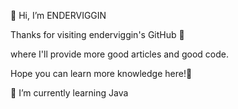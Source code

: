 👋 Hi, I’m ENDERVIGGIN

Thanks for visiting enderviggin's GitHub 👀

where I'll provide more good articles and good code. 

Hope you can learn more knowledge here!🌱

🌱 I’m currently learning Java

<!---
ENDERVIGGIN/ENDERVIGGIN is a ✨ special ✨ repository because its `README.md` (this file) appears on your GitHub profile.
You can click the Preview link to take a look at your changes.
--->
